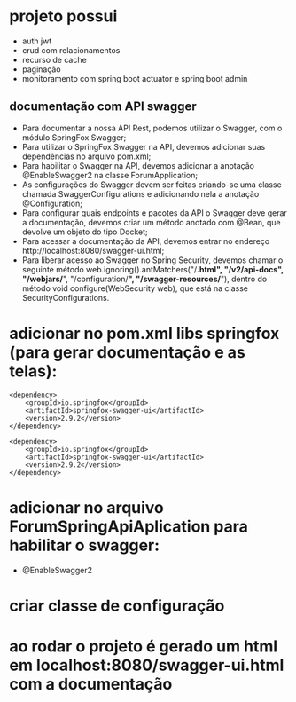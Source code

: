 # projeto possui
- auth jwt
- crud com relacionamentos
- recurso de cache
- paginação
- monitoramento com spring boot actuator e spring boot admin

## documentação com API swagger
- Para documentar a nossa API Rest, podemos utilizar o Swagger, com o módulo SpringFox Swagger;
- Para utilizar o SpringFox Swagger na API, devemos adicionar suas dependências no arquivo pom.xml;
- Para habilitar o Swagger na API, devemos adicionar a anotação @EnableSwagger2 na classe ForumApplication;
- As configurações do Swagger devem ser feitas criando-se uma classe chamada SwaggerConfigurations e adicionando nela a anotação @Configuration;
- Para configurar quais endpoints e pacotes da API o Swagger deve gerar a documentação, devemos criar um método anotado com @Bean, que devolve um objeto do tipo Docket;
- Para acessar a documentação da API, devemos entrar no endereço http://localhost:8080/swagger-ui.html;
- Para liberar acesso ao Swagger no Spring Security, devemos chamar o seguinte método web.ignoring().antMatchers("/**.html", "/v2/api-docs", "/webjars/**", "/configuration/**", "/swagger-resources/**"), dentro do método void configure(WebSecurity web), que está na classe SecurityConfigurations.

# adicionar no pom.xml libs springfox (para gerar documentação e as telas):
    <dependency>
        <groupId>io.springfox</groupId>
        <artifactId>springfox-swagger-ui</artifactId>
        <version>2.9.2</version>
    </dependency>

    <dependency>
        <groupId>io.springfox</groupId>
        <artifactId>springfox-swagger-ui</artifactId>
        <version>2.9.2</version>
    </dependency>

# adicionar no arquivo ForumSpringApiAplication para habilitar o swagger:
- @EnableSwagger2

# criar classe de configuração

# ao rodar o projeto é gerado um html em localhost:8080/swagger-ui.html com a documentação